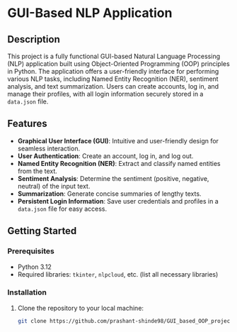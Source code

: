 # GUI-Based NLP Application

## Description

This project is a fully functional GUI-based Natural Language Processing (NLP) application built using Object-Oriented Programming (OOP) principles in Python. The application offers a user-friendly interface for performing various NLP tasks, including Named Entity Recognition (NER), sentiment analysis, and text summarization. Users can create accounts, log in, and manage their profiles, with all login information securely stored in a `data.json` file.

## Features

- **Graphical User Interface (GUI)**: Intuitive and user-friendly design for seamless interaction.
- **User Authentication**: Create an account, log in, and log out.
- **Named Entity Recognition (NER)**: Extract and classify named entities from the text.
- **Sentiment Analysis**: Determine the sentiment (positive, negative, neutral) of the input text.
- **Summarization**: Generate concise summaries of lengthy texts.
- **Persistent Login Information**: Save user credentials and profiles in a `data.json` file for easy access.

## Getting Started

### Prerequisites

- Python 3.12
- Required libraries: `tkinter`, `nlpcloud`, etc. (list all necessary libraries)

### Installation

1. Clone the repository to your local machine:
   ```bash
   git clone https://github.com/prashant-shinde98/GUI_based_OOP_project

